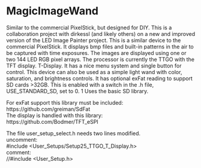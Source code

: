 # MagicImageWand
Similar to the commercial PixelStick, but designed for DIY.
This is a collaboration project with dirkessl (and likely others) on a new and improved version of the LED Image Painter project.
This is a similar device to the commercial PixelStick. It displays bmp files and built-in patterns in the air to be captured with time exposures.
The images are displayed using one or two 144 LED RGB pixel arrays.
The processor is currently the TTGO with the TFT display. T-Display.
It has a nice menu system and single button for control.
This device can also be used as a simple light wand with color, saturation, and brightness controls.
It has optional exFat reading to support SD cards >32GB. This is enabled with a switch in the .h file, USE_STANDARD_SD, set to 0. 1 Uses the basic SD library.
<p>For exFat support this library must be included: https://github.com/greiman/SdFat
<br>The display is handled with this library: https://github.com/Bodmer/TFT_eSPI
<p>The file user_setup_select.h needs two lines modified.
<br>uncomment:
<br>#include &ltUser_Setups/Setup25_TTGO_T_Display.h&gt 
<br>comment:
<br>//#include &ltUser_Setup.h&gt
